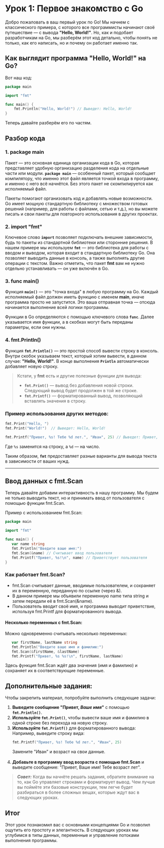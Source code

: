 # Урок 1: Первое знакомство с Go

Добро пожаловать в ваш первый урок по Go! Мы начнем с классического примера, с которого все программисты начинают своё путешествие — с вывода **"Hello, World!"**. Но, как и подобает разработчикам на Go, мы разберём этот код детально, чтобы понять не только, как его написать, но и почему он работает именно так.

## Как выглядит программа "Hello, World!" на Go?

Вот наш код:

```Go
package main 

import "fmt"

func main() {
    fmt.Println("Hello, World!") // Выведет: Hello, World!
}
```

Теперь давайте разберём его по частям.

## Разбор кода

### 1. **package main**
Пакет — это основная единица организации кода в Go, которая представляет удобную организацию разделения кода на отдельные части или модули. **`package main`** — особенный пакет, который сообщает компилятору, что именно этот файл является точкой входа в программу, и именно с него всё начнётся. Без этого пакет не скомпилируется как исполняемый файл.

Пакеты помогают организовать код и добавлять новые возможности. Go имеет мощную стандартную библиотеку с множеством готовых решений (например, для работы с файлами, сетью и т.д.), но вы можете писать и свои пакеты для повторного использования в других проектах.

### 2. **import "fmt"**
Ключевое слово **`import`** позволяет подключать внешние зависимости, будь то пакеты из стандартной библиотеки или сторонние решения. В нашем примере мы используем **`fmt`** — это библиотека для работы с вводом и выводом, которая входит в стандартную библиотеку Go. Она позволяет выводить данные в консоль, а также выполнять другие операции с текстом. Важно отметить, что пакет **fmt** вам не нужно отдельно устанавливать — он уже включён в Go.

### 3. **func main()**
Функция **`main()`** — это "точка входа" в любую программу на Go. Каждый исполняемый файл должен иметь функцию с именем **main**, иначе программа просто не запустится. Это ваша отправная точка — отсюда начинается выполнение всей логики программы.

Функции в Go определяются с помощью ключевого слова **`func`**. Далее указывается имя функции, а в скобках могут быть переданы параметры, если они нужны.

### 4. **fmt.Println()**
Функция **`fmt.Println()`** — это простой способ вывести строку в консоль. Внутри скобок указываем текст, который хотим вывести, в данном случае: **"Hello, World!"**. В конце выполнения **`Println`** автоматически добавляет новую строку.

> Кстати, у **fmt** есть и другие полезные функции для вывода:
> - **`fmt.Print()`** — вывод без добавления новой строки. Следующий вывод будет продолжен в той же строке.
> - **`fmt.Printf()`** — форматированный вывод, позволяющий вставлять значения в строку.

### Пример использования других методов:
```Go
fmt.Print("Hello, ")
fmt.Print("World!")  // Выведет: Hello, World!
```


```Go
fmt.Printf("Привет, %s! Тебе %d лет.", "Иван", 25) // Выведет: Привет, Иван! Тебе 25 лет.
```
Где `%s` заменится на строку, а `%d` — на число.

Таким образом, **`fmt`** предоставляет разные варианты для вывода текста в зависимости от ваших нужд.

---

## Ввод данных с fmt.Scan
Теперь давайте добавим интерактивность в нашу программу. Мы будем не только выводить текст, но и принимать ввод от пользователя с помощью функции fmt.Scan.

Пример с использованием fmt.Scan:
```go
package main

import "fmt"

func main() {
   var name string
   fmt.Println("Введите ваше имя:")
   fmt.Scan(&name) // Считывает ввод пользователя
   fmt.Printf("Привет, %s!\n", name) // Приветствует пользователя
}
```

### Как работает fmt.Scan?
- fmt.Scan считывает данные, вводимые пользователем, и сохраняет их в переменную, переданную по ссылке (через &).
- В данном примере мы объявили переменную name типа string и затем передали её в fmt.Scan(&name).
- Пользователь вводит своё имя, и программа выводит приветствие, используя fmt.Printf для форматированного вывода.

#### Несколько переменных с fmt.Scan:
Можно одновременно считывать несколько переменных:

```go
   var firstName, lastName string
   fmt.Println("Введите ваше имя и фамилию:")
   fmt.Scan(&firstName, &lastName)
   fmt.Printf("Привет, %s %s!\n", firstName, lastName)
```

Здесь функция fmt.Scan ждёт два значения (имя и фамилию) и сохраняет их в соответствующие переменные.
## Дополнительные задания:

Чтобы закрепить материал, попробуйте выполнить следующие задачи:

1. **Выведите сообщение "Привет, *Ваше имя*"** с помощью **`fmt.Println()`**.
2. **Используйте `fmt.Print()`**, чтобы вывести ваше имя и фамилию в одной строке без перехода на новую строку.
3. **Используйте `fmt.Printf()`** для форматированного вывода:  
   Например, выведите строку вида:
   ```Go
   fmt.Printf("Привет, %s! Тебе %d лет.", "Иван", 25)
   ```
   Замените "Иван" и возраст на свои данные.<br><br>
4. **Добавьте в программу ввод возраста с помощью fmt.Scan** и выведите сообщение: "Привет, Ваше имя! Тебе возраст лет".
> ***Совет:***
> Когда вы начнёте решать задания, обратите внимание на то, как Go управляет строками и форматирует вывод. Чем лучше вы поймёте эти базовые конструкции, тем легче будет разбираться в более сложных вещах, которые ждут вас в следующих уроках.

## Итог

Этот урок познакомил вас с основными концепциями Go и позволил ощутить его простоту и элегантность. В следующих уроках мы углубимся в типы данных, переменные и управление потоками выполнения программы.


